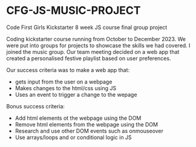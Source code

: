 # CFG-JS-MUSIC-PROJECT
Code First Girls Kickstarter 8 week JS course final group project

Coding kickstarter course running from October to December 2023.
We were put into groups for projects to showcase the skills we had covered.
I joined the music group.
Our team meeting decided on a web app that created a personalised festive playlist based on user preferences.

Our success criteria was to make a web app that:
- gets input from the user on a webpage
- Makes changes to the html/css using JS
- Uses an event to trigger a change to the wepage

Bonus success criteria:
- Add html elements ot the webpage using the DOM
- Remove html elements from the webpage using the DOM
- Research and use other DOM events such as onmouseover
- Use arrays/loops and or conditional logic in JS


